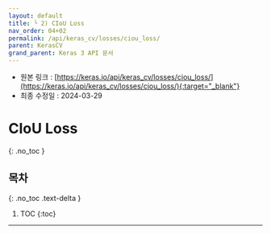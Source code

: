 ```yaml
---
layout: default
title: └ 2) CIoU Loss
nav_order: 04+02
permalink: /api/keras_cv/losses/ciou_loss/
parent: KerasCV
grand_parent: Keras 3 API 문서
---
```


* 원본 링크 : [https://keras.io/api/keras_cv/losses/ciou_loss/](https://keras.io/api/keras_cv/losses/ciou_loss/){:target="_blank"}
* 최종 수정일 : 2024-03-29

# CIoU Loss
{: .no_toc }

## 목차
{: .no_toc .text-delta }

1. TOC
{:toc}

---
